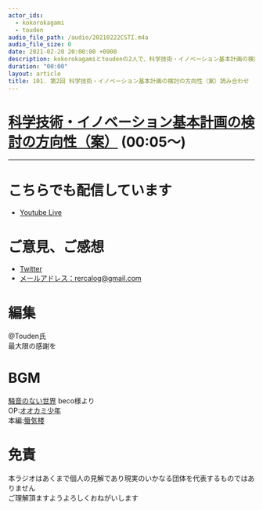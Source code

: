 ```yaml
---
actor_ids:
  - kokorokagami
  - touden
audio_file_path: /audio/20210222CSTI.m4a
audio_file_size: 0
date: 2021-02-20 20:00:00 +0900
description: kokorokagamiとtoudenの2人で、科学技術・イノベーション基本計画の検討の方向性（案）について話しました。
duration: "00:00"
layout: article
title: 101. 第2回 科学技術・イノベーション基本計画の検討の方向性（案）読み合わせ
---
```


# [科学技術・イノベーション基本計画の検討の方向性（案）](https://www8.cao.go.jp/cstp/tyousakai/kihon6/chukan/index.html) (00:05～)


___

# こちらでも配信しています
- [Youtube Live](https://www.youtube.com/channel/UCD1zo-WnyFdE5w0pqvKblkA)

# ご意見、ご感想
- [Twitter](https://twitter.com/recalog1)
- [メールアドレス：rercalog@gmail.com](rercalog@gmail.com)

# 編集

@Touden氏  
最大限の感謝を  

# BGM

[騒音のない世界](http://noiselessworld.net/) beco様より  
OP:[オオカミ少年](https://soundcloud.com/baron1_3/wolfboy)  
本編:[蜃気楼](https://soundcloud.com/baron1_3/shinkirou)  

# 免責

本ラジオはあくまで個人の見解であり現実のいかなる団体を代表するものではありません  
ご理解頂ますようよろしくおねがいします  